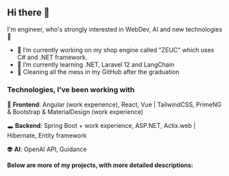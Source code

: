 ## Hi there 👋

I'm engineer, who's strongly interested in WebDev, AI and new technologies :robot: 

- 🔭 I’m currently working on my shop engine called "ZEUC" which uses C# and .NET framework.
- 🌱 I’m currently learning .NET, Laravel 12 and LangChain
- :broom: Cleaning all the mess in my GitHub after the graduation 

### Technologies, I've been working with

:dizzy: **Frontend**: Angular (work experience), React, Vue | TailwindCSS, PrimeNG & Bootstrap & MaterialDesign (work experience)

:hole: **Backend**: Spring Boot + work experience, ASP.NET, Actix.web | Hibernate, Entity framework

:alien: **AI**: OpenAI API, Guidance

**Below are more of my projects, with more detailed descriptions:**
